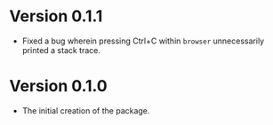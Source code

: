 # Version 0.1.1

  * Fixed a bug wherein pressing Ctrl+C within `browser` unnecessarily printed 
    a stack trace.

# Version 0.1.0

  * The initial creation of the package. 
